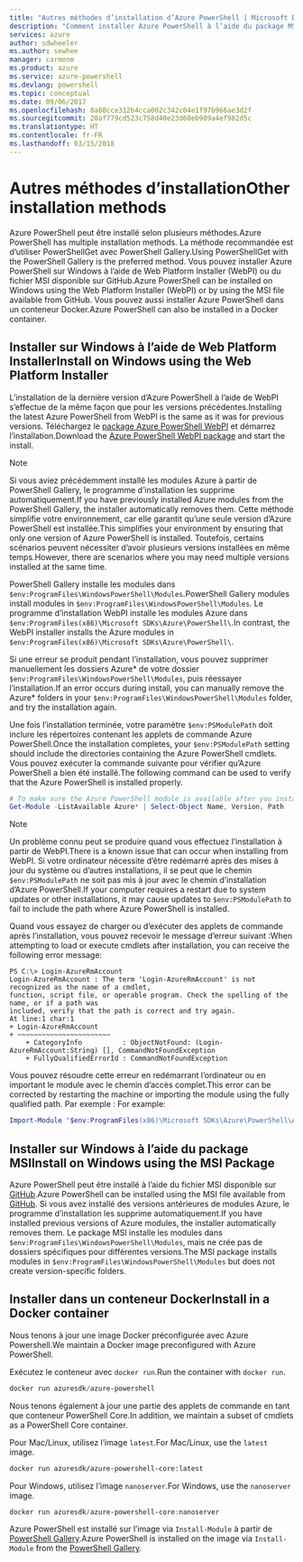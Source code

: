 ```yaml
---
title: "Autres méthodes d’installation d’Azure PowerShell | Microsoft Docs"
description: "Comment installer Azure PowerShell à l’aide du package MSI ou de Web Platform Installer."
services: azure
author: sdwheeler
ms.author: sewhee
manager: carmonm
ms.product: azure
ms.service: azure-powershell
ms.devlang: powershell
ms.topic: conceptual
ms.date: 09/06/2017
ms.openlocfilehash: 8a88cce312b4cca002c342c04e1f97b966ae3d2f
ms.sourcegitcommit: 20af779cd523c758d40e23d60eb989a4ef982d5c
ms.translationtype: HT
ms.contentlocale: fr-FR
ms.lasthandoff: 03/15/2018
---
```

# <a name="other-installation-methods"></a><span data-ttu-id="1a193-103">Autres méthodes d’installation</span><span class="sxs-lookup"><span data-stu-id="1a193-103">Other installation methods</span></span>

<span data-ttu-id="1a193-104">Azure PowerShell peut être installé selon plusieurs méthodes.</span><span class="sxs-lookup"><span data-stu-id="1a193-104">Azure PowerShell has multiple installation methods.</span></span> <span data-ttu-id="1a193-105">La méthode recommandée est d’utiliser PowerShellGet avec PowerShell Gallery.</span><span class="sxs-lookup"><span data-stu-id="1a193-105">Using PowerShellGet with the PowerShell Gallery is the preferred method.</span></span> <span data-ttu-id="1a193-106">Vous pouvez installer Azure PowerShell sur Windows à l’aide de Web Platform Installer (WebPI) ou du fichier MSI disponible sur GitHub.</span><span class="sxs-lookup"><span data-stu-id="1a193-106">Azure PowerShell can be installed on Windows using the Web Platform Installer (WebPI) or by using the MSI file available from GitHub.</span></span> <span data-ttu-id="1a193-107">Vous pouvez aussi installer Azure PowerShell dans un conteneur Docker.</span><span class="sxs-lookup"><span data-stu-id="1a193-107">Azure PowerShell can also be installed in a Docker container.</span></span>

## <a name="install-on-windows-using-the-web-platform-installer"></a><span data-ttu-id="1a193-108">Installer sur Windows à l’aide de Web Platform Installer</span><span class="sxs-lookup"><span data-stu-id="1a193-108">Install on Windows using the Web Platform Installer</span></span>

<span data-ttu-id="1a193-109">L’installation de la dernière version d’Azure PowerShell à l’aide de WebPI s’effectue de la même façon que pour les versions précédentes.</span><span class="sxs-lookup"><span data-stu-id="1a193-109">Installing the latest Azure PowerShell from WebPI is the same as it was for previous versions.</span></span>
<span data-ttu-id="1a193-110">Téléchargez le [package Azure PowerShell WebPI](http://aka.ms/webpi-azps) et démarrez l’installation.</span><span class="sxs-lookup"><span data-stu-id="1a193-110">Download the [Azure PowerShell WebPI package](http://aka.ms/webpi-azps) and start the install.</span></span>

> [!NOTE]
> <span data-ttu-id="1a193-111">Si vous aviez précédemment installé les modules Azure à partir de PowerShell Gallery, le programme d’installation les supprime automatiquement.</span><span class="sxs-lookup"><span data-stu-id="1a193-111">If you have previously installed Azure modules from the PowerShell Gallery, the installer automatically removes them.</span></span> <span data-ttu-id="1a193-112">Cette méthode simplifie votre environnement, car elle garantit qu’une seule version d’Azure PowerShell est installée.</span><span class="sxs-lookup"><span data-stu-id="1a193-112">This simplifies your environment by ensuring that only one version of Azure PowerShell is installed.</span></span> <span data-ttu-id="1a193-113">Toutefois, certains scénarios peuvent nécessiter d’avoir plusieurs versions installées en même temps.</span><span class="sxs-lookup"><span data-stu-id="1a193-113">However, there are scenarios where you may need multiple versions installed at the same time.</span></span>
>
> <span data-ttu-id="1a193-114">PowerShell Gallery installe les modules dans `$env:ProgramFiles\WindowsPowerShell\Modules`.</span><span class="sxs-lookup"><span data-stu-id="1a193-114">PowerShell Gallery modules install modules in `$env:ProgramFiles\WindowsPowerShell\Modules`.</span></span> <span data-ttu-id="1a193-115">Le programme d’installation WebPI installe les modules Azure dans `$env:ProgramFiles(x86)\Microsoft SDKs\Azure\PowerShell\`.</span><span class="sxs-lookup"><span data-stu-id="1a193-115">In contrast, the WebPI installer installs the Azure modules in `$env:ProgramFiles(x86)\Microsoft SDKs\Azure\PowerShell\`.</span></span>
>
> <span data-ttu-id="1a193-116">Si une erreur se produit pendant l’installation, vous pouvez supprimer manuellement les dossiers Azure\* de votre dossier `$env:ProgramFiles\WindowsPowerShell\Modules`, puis réessayer l’installation.</span><span class="sxs-lookup"><span data-stu-id="1a193-116">If an error occurs during install, you can manually remove the Azure\* folders in your `$env:ProgramFiles\WindowsPowerShell\Modules` folder, and try the installation again.</span></span>

<span data-ttu-id="1a193-117">Une fois l’installation terminée, votre paramètre `$env:PSModulePath` doit inclure les répertoires contenant les applets de commande Azure PowerShell.</span><span class="sxs-lookup"><span data-stu-id="1a193-117">Once the installation completes, your `$env:PSModulePath` setting should include the directories containing the Azure PowerShell cmdlets.</span></span> <span data-ttu-id="1a193-118">Vous pouvez exécuter la commande suivante pour vérifier qu’Azure PowerShell a bien été installé.</span><span class="sxs-lookup"><span data-stu-id="1a193-118">The following command can be used to verify that the Azure PowerShell is installed properly.</span></span>

```powershell
# To make sure the Azure PowerShell module is available after you install
Get-Module -ListAvailable Azure* | Select-Object Name, Version, Path
```

> [!NOTE]
> <span data-ttu-id="1a193-119">Un problème connu peut se produire quand vous effectuez l’installation à partir de WebPI.</span><span class="sxs-lookup"><span data-stu-id="1a193-119">There is a known issue that can occur when installing from WebPI.</span></span> <span data-ttu-id="1a193-120">Si votre ordinateur nécessite d’être redémarré après des mises à jour du système ou d’autres installations, il se peut que le chemin `$env:PSModulePath` ne soit pas mis à jour avec le chemin d’installation d’Azure PowerShell.</span><span class="sxs-lookup"><span data-stu-id="1a193-120">If your computer requires a restart due to system updates or other installations, it may cause updates to `$env:PSModulePath` to fail to include the path where Azure PowerShell is installed.</span></span>

<span data-ttu-id="1a193-121">Quand vous essayez de charger ou d’exécuter des applets de commande après l’installation, vous pouvez recevoir le message d’erreur suivant :</span><span class="sxs-lookup"><span data-stu-id="1a193-121">When attempting to load or execute cmdlets after installation, you can receive the following error message:</span></span>

```
PS C:\> Login-AzureRmAccount
Login-AzureRmAccount : The term 'Login-AzureRmAccount' is not recognized as the name of a cmdlet,
function, script file, or operable program. Check the spelling of the name, or if a path was
included, verify that the path is correct and try again.
At line:1 char:1
+ Login-AzureRmAccount
+ ~~~~~~~~~~~~~~~~~~~~~~~
    + CategoryInfo          : ObjectNotFound: (Login-AzureRmAccount:String) [], CommandNotFoundException
    + FullyQualifiedErrorId : CommandNotFoundException
```

<span data-ttu-id="1a193-122">Vous pouvez résoudre cette erreur en redémarrant l’ordinateur ou en important le module avec le chemin d’accès complet.</span><span class="sxs-lookup"><span data-stu-id="1a193-122">This error can be corrected by restarting the machine or importing the module using the fully qualified path.</span></span> <span data-ttu-id="1a193-123">Par exemple : </span><span class="sxs-lookup"><span data-stu-id="1a193-123">For example:</span></span>

```powershell
Import-Module "$env:ProgramFiles(x86)\Microsoft SDKs\Azure\PowerShell\AzureRM.psd1"
```

## <a name="install-on-windows-using-the-msi-package"></a><span data-ttu-id="1a193-124">Installer sur Windows à l’aide du package MSI</span><span class="sxs-lookup"><span data-stu-id="1a193-124">Install on Windows using the MSI Package</span></span>

<span data-ttu-id="1a193-125">Azure PowerShell peut être installé à l’aide du fichier MSI disponible sur [GitHub](https://aka.ms/azps-release).</span><span class="sxs-lookup"><span data-stu-id="1a193-125">Azure PowerShell can be installed using the MSI file available from [GitHub](https://aka.ms/azps-release).</span></span> <span data-ttu-id="1a193-126">Si vous avez installé des versions antérieures de modules Azure, le programme d’installation les supprime automatiquement.</span><span class="sxs-lookup"><span data-stu-id="1a193-126">If you have installed previous versions of Azure modules, the installer automatically removes them.</span></span> <span data-ttu-id="1a193-127">Le package MSI installe les modules dans `$env:ProgramFiles\WindowsPowerShell\Modules`, mais ne crée pas de dossiers spécifiques pour différentes versions.</span><span class="sxs-lookup"><span data-stu-id="1a193-127">The MSI package installs modules in `$env:ProgramFiles\WindowsPowerShell\Modules` but does not create version-specific folders.</span></span>

## <a name="install-in-a-docker-container"></a><span data-ttu-id="1a193-128">Installer dans un conteneur Docker</span><span class="sxs-lookup"><span data-stu-id="1a193-128">Install in a Docker container</span></span>

<span data-ttu-id="1a193-129">Nous tenons à jour une image Docker préconfigurée avec Azure Powershell.</span><span class="sxs-lookup"><span data-stu-id="1a193-129">We maintain a Docker image preconfigured with Azure PowerShell.</span></span>

<span data-ttu-id="1a193-130">Exécutez le conteneur avec `docker run`.</span><span class="sxs-lookup"><span data-stu-id="1a193-130">Run the container with `docker run`.</span></span>

```powershell
docker run azuresdk/azure-powershell
```

<span data-ttu-id="1a193-131">Nous tenons également à jour une partie des applets de commande en tant que conteneur PowerShell Core.</span><span class="sxs-lookup"><span data-stu-id="1a193-131">In addition, we maintain a subset of cmdlets as a PowerShell Core container.</span></span>

<span data-ttu-id="1a193-132">Pour Mac/Linux, utilisez l’image `latest`.</span><span class="sxs-lookup"><span data-stu-id="1a193-132">For Mac/Linux, use the `latest` image.</span></span>

```bash
docker run azuresdk/azure-powershell-core:latest
```

<span data-ttu-id="1a193-133">Pour Windows, utilisez l’image `nanoserver`.</span><span class="sxs-lookup"><span data-stu-id="1a193-133">For Windows, use the `nanoserver` image.</span></span>

```powershell
docker run azuresdk/azure-powershell-core:nanoserver
```

<span data-ttu-id="1a193-134">Azure PowerShell est installé sur l’image via `Install-Module` à partir de [PowerShell Gallery](https://www.powershellgallery.com/).</span><span class="sxs-lookup"><span data-stu-id="1a193-134">Azure PowerShell is installed on the image via `Install-Module` from the [PowerShell Gallery](https://www.powershellgallery.com/).</span></span>

